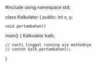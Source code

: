 #include <iostream>
using namespace std;

class Kalkulator
{
public:
    int x, y;

    void pertambahan()
   
main()
{
    Kalkulator kalk;

    // nanti tinggal running aja methodnya
    // contoh kalk.pertambahan();
   
}
